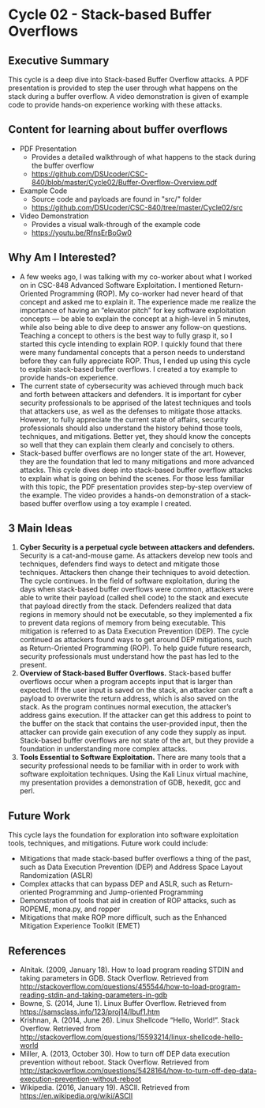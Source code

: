 # Cycle 02 - Stack-based Buffer Overflows

## Executive Summary
This cycle is a deep dive into Stack-based Buffer Overflow attacks.  A PDF presentation is provided to step the user through what happens on the stack during a buffer overflow.  A video demonstration is given of example code to provide hands-on experience working with these attacks.

## Content for learning about buffer overflows
* PDF Presentation
  * Provides a detailed walkthrough of what happens to the stack during the buffer overflow
  * https://github.com/DSUcoder/CSC-840/blob/master/Cycle02/Buffer-Overflow-Overview.pdf
* Example Code
  * Source code and payloads are found in "src/" folder
  * https://github.com/DSUcoder/CSC-840/tree/master/Cycle02/src
* Video Demonstration
  * Provides a visual walk-through of the example code
  * https://youtu.be/RfnsErBoGw0


## Why Am I Interested?
* A few weeks ago, I was talking with my co-worker about what I worked on in CSC-848 Advanced Software Exploitation.  I mentioned Return-Oriented Programming (ROP).  My co-worker had never heard of that concept and asked me to explain it.  The experience made me realize the importance of having an “elevator pitch” for key software exploitation concepts — be able to explain the concept at a high-level in 5 minutes, while also being able to dive deep to answer any follow-on questions.  Teaching a concept to others is the best way to fully grasp it, so I started this cycle intending to explain ROP.  I quickly found that there were many fundamental concepts that a person needs to understand before they can fully appreciate ROP.  Thus, I ended up using this cycle to explain stack-based buffer overflows. I created a toy example to provide hands-on experience.
* The current state of cybersecurity was achieved through much back and forth between attackers and defenders.  It is important for cyber security professionals to be apprised of the latest techniques and tools that attackers use, as well as the defenses to mitigate those attacks.  However, to fully appreciate the current state of affairs, security professionals should also understand the history behind those tools, techniques, and mitigations.  Better yet, they should know the concepts so well that they can explain them clearly and concisely to others.
* Stack-based buffer overflows are no longer state of the art.  However, they are the foundation that led to many mitigations and more advanced attacks.  This cycle dives deep into stack-based buffer overflow attacks to explain what is going on behind the scenes.  For those less familiar with this topic, the PDF presentation provides step-by-step overview of the example.  The video provides a hands-on demonstration of a stack-based buffer overflow using a toy example I created.

## 3 Main Ideas
1. **Cyber Security is a perpetual cycle between attackers and defenders.** Security is a cat-and-mouse game.  As attackers develop new tools and techniques, defenders find ways to detect and mitigate those techniques.  Attackers then change their techniques to avoid detection.  The cycle continues.  In the field of software exploitation, during the days when stack-based buffer overflows were common, attackers were able to write their payload (called shell code) to the stack and execute that payload directly from the stack.  Defenders realized that data regions in memory should not be executable, so they implemented a fix to prevent data regions of memory from being executable.  This mitigation is referred to as Data Execution Prevention (DEP).  The cycle continued as attackers found ways to get around DEP mitigations, such as Return-Oriented Programming (ROP).  To help guide future research, security professionals must understand how the past has led to the present.
2. **Overview of Stack-based Buffer Overflows.**  Stack-based buffer overflows occur when a program accepts input that is larger than expected.  If the user input is saved on the stack, an attacker can craft a payload to overwrite the return address, which is also saved on the stack.  As the program continues normal execution, the attacker’s address gains execution.  If the attacker can get this address to point to the buffer on the stack that contains the user-provided input, then the attacker can provide gain execution of any code they supply as input.  Stack-based buffer overflows are not state of the art, but they provide a foundation in understanding more complex attacks.
3. **Tools Essential to Software Exploitation.**  There are many tools that a security professional needs to be familiar with in order to work with software exploitation techniques.  Using the Kali Linux virtual machine, my presentation provides a demonstration of GDB, hexedit, gcc and perl.  

## Future Work
This cycle lays the foundation for exploration into software exploitation tools, techniques, and mitigations.  Future work could include:
- Mitigations that made stack-based buffer overflows a thing of the past, such as Data Execution Prevention (DEP) and Address Space Layout Randomization (ASLR)
- Complex attacks that can bypass DEP and ASLR, such as Return-oriented Programming and Jump-oriented Programming
- Demonstration of tools that aid in creation of ROP attacks, such as ROPEME, mona.py, and ropper
- Mitigations that make ROP more difficult, such as the Enhanced Mitigation Experience Toolkit (EMET)

## References

* Alnitak. (2009, January 18). How to load program reading STDIN and taking parameters in GDB. Stack Overflow. Retrieved from http://stackoverflow.com/questions/455544/how-to-load-program-reading-stdin-and-taking-parameters-in-gdb
* Bowne, S. (2014, June 1). Linux Buffer Overflow. Retrieved from https://samsclass.info/123/proj14/lbuf1.htm
* Krishnan, A. (2014, June 26). Linux Shellcode “Hello, World!”. Stack Overflow.  Retrieved from http://stackoverflow.com/questions/15593214/linux-shellcode-hello-world
* Miller, A. (2013, October 30). How to turn off DEP data execution prevention without reboot. Stack Overflow. Retrieved from http://stackoverflow.com/questions/5428164/how-to-turn-off-dep-data-execution-prevention-without-reboot
* Wikipedia. (2016, January 19). ASCII.  Retrieved from https://en.wikipedia.org/wiki/ASCII
